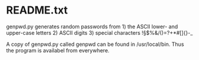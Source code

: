 # README.txt

genpwd.py generates random passwords from
	1) the ASCII lower- and upper-case letters
	2) ASCII digits
	3) special characters !§$%&/()=?+*#[]{}-_

A copy of genpwd.py called genpwd can be found in /usr/local/bin.
Thus the program is availabel from everywhere.
